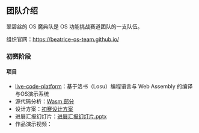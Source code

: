 ## 团队介绍

翠碧丝的 OS 魔典队是 OS 功能挑战赛道团队的一支队伍。

组织官网：https://beatrice-os-team.github.io/

### 初赛阶段

#### 项目

- [live-code-platform](https://github.com/beatrice-os-team/live-code-platform)：基于洛书（Losu）编程语言与 Web Assembly 的编译与OS演示系统
- 源代码分析：[Wasm 部分](https://beatrice-os-team.github.io/docs/frontend/live-code-platform/)
- 设计方案：[初赛设计方案](https://beatrice-os-team.github.io/docs/initial-design-plan/)
- 进展汇报幻灯片：[进展汇报幻灯片.pptx](https://github.com/beatrice-os-team/.github/raw/refs/heads/main/assets/%E8%BF%9B%E5%B1%95%E6%B1%87%E6%8A%A5%E5%B9%BB%E7%81%AF%E7%89%87.pptx)
- 作品演示视频：
